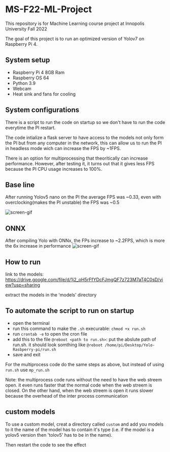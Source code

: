# MS-F22-ML-Project
This repository is for Machine Learning course project at Innopolis University Fall 2022

The goal of this project is to run an optimized version of Yolov7 on Raspberry Pi 4.

## System setup
- Raspberry Pi 4 8GB Ram
- Raspberry OS 64
- Python 3.9
- Webcam
- Heat sink and fans for cooling
## System configurations
There is a script to run the code on startup so we don't have to run the code everytime the PI restart.

The code intialize a flask server to have access to the models not only form the PI but from any computer in the network, this can allow us to run the PI in headless mode wich can increase the FPS by ~1FPS.

There is an option for multiprocessing that theoritically can increase performance. However, after testing it, it turns out that it gives less FPS because the PI CPU usage increases to 100%.

## Base line
After running Yolov5 nano on the PI the average FPS was ~0.33, even with overclocking(makes the PI unstable) the FPS was ~0.5

 
![screen-gif](./Yolov5n-output.gif)

## ONNX
After compiling Yolo with ONNx, the FPs increase to ~2.2FPS, which is more the 6x increase in performance
![screen-gif](./Yolov7n-output.gif)

## How to run

link to the models:
https://drive.google.com/file/d/1j2_oH5rFfYDcFJmgQF7z723M7aT4C0sD/view?usp=sharing

extract the models in the 'models' directory

## To automate the script to run on startup
- open the terminal
- run this command to make the `.sh` execurable: `chmod +x run.sh`
- run `crontab -e` to open the cron file
- add this to the file `@reboot <path to run.sh>`: put the abslute path of run.sh.
it should look somthing like `@reboot /home/pi/Desktop/Yolo-Rasbperry-pi/run.sh`
- save and exit


For the multiprocess code do the same steps as above, but instead of using `run.sh` use `mp_run.sh`

Note: the multiprocess code runs without the need to have the web streem open.
it even runs faster that the normal code when the web streem is closed.
On the other hand, when the web streem is open it runs slower because the overhead
of the inter process communication 


## custom models
To use a custom model, creat a directory called `custom` and add you models to it
the name of the model has to contain it's type (i.e. if the model is a yolov5
version then 'tolov5' has to be in the name).

Then restart the code to see the effect
